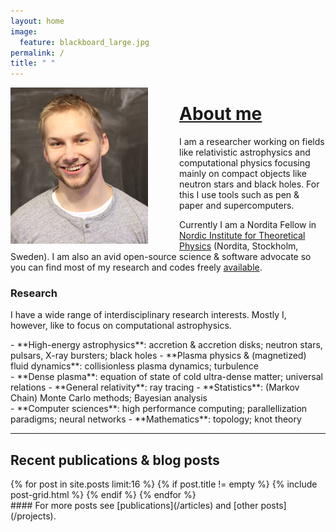 ```yaml
---
layout: home
image:
  feature: blackboard_large.jpg
permalink: /
title: " "
---
```



<img style="float: left; padding-right:50px;" src="images/jnattila_small.jpg">

# [About me](/about)

I am a researcher working on fields like relativistic astrophysics and computational physics focusing mainly on compact objects like neutron stars and black holes. For this I use tools such as pen & paper and supercomputers.

Currently I am a Nordita Fellow in [Nordic Institute for Theoretical Physics](http://www.nordita.org) (Nordita, Stockholm, Sweden). I am also an avid open-source science & software advocate so you can find most of my research and codes freely [available](https://github.com/natj).

### Research 

I have a wide range of interdisciplinary research interests. Mostly I, however, like to focus on computational astrophysics. <!-- I enjoy working on projects that identify ''*first order*'' principles and make connections between other fields of physics and sciences. -->


<div class="inforow">
<div class="infocolumn" markdown="block">
- **High-energy astrophysics**: accretion & accretion disks; neutron stars, pulsars, X-ray bursters; black holes
- **Plasma physics & (magnetized) fluid dynamics**: collisionless plasma dynamics; turbulence
</div>
<div class="infocolumn" markdown="block">
- **Dense plasma**: equation of state of cold ultra-dense matter; universal relations 
- **General relativity**: ray tracing
- **Statistics**: (Markov Chain) Monte Carlo methods; Bayesian analysis
</div>
<div class="infocolumn" markdown="block">
- **Computer sciences**: high performance computing; parallellization paradigms; neural networks
- **Mathematics**: topology; knot theory
</div>
</div> <!-- /.inforow -->

---

## Recent publications & blog posts

<div class="tiles">
{% for post in site.posts limit:16 %}
   {% if post.title != empty %}	
	{% include post-grid.html %}
   {% endif %}
{% endfor %}
</div><!-- /.tiles -->

<div style="float:right" markdown="block">
#### For more posts see [publications](/articles) and [other posts](/projects).
</div>


